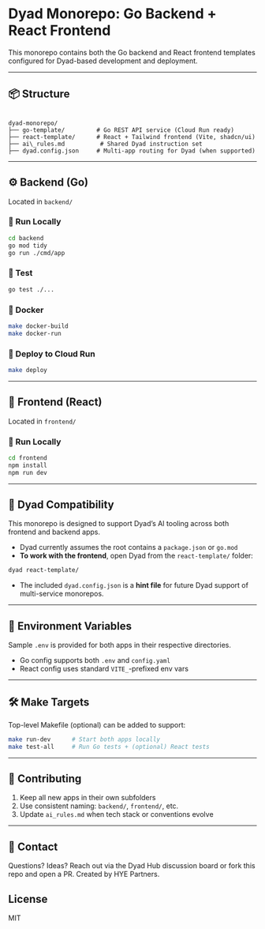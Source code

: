 # Dyad Monorepo: Go Backend + React Frontend

This monorepo contains both the Go backend and React frontend templates configured for Dyad-based development and deployment.

---

## 📦 Structure

```

dyad-monorepo/
├── go-template/         # Go REST API service (Cloud Run ready)
├── react-template/      # React + Tailwind frontend (Vite, shadcn/ui)
├── ai\_rules.md          # Shared Dyad instruction set
├── dyad.config.json     # Multi-app routing for Dyad (when supported)

````

---

## ⚙️ Backend (Go)

Located in `backend/`

### 🔹 Run Locally

```bash
cd backend
go mod tidy
go run ./cmd/app
````

### 🔹 Test

```bash
go test ./...
```

### 🔹 Docker

```bash
make docker-build
make docker-run
```

### 🔹 Deploy to Cloud Run

```bash
make deploy
```

---

## 🎨 Frontend (React)

Located in `frontend/`

### 🔹 Run Locally

```bash
cd frontend
npm install
npm run dev
```

---

## 🧠 Dyad Compatibility

This monorepo is designed to support Dyad’s AI tooling across both frontend and backend apps.

* Dyad currently assumes the root contains a `package.json` or `go.mod`
* **To work with the frontend**, open Dyad from the `react-template/` folder:

```bash
dyad react-template/
```

* The included `dyad.config.json` is a **hint file** for future Dyad support of multi-service monorepos.

---

## 🔐 Environment Variables

Sample `.env` is provided for both apps in their respective directories.

* Go config supports both `.env` and `config.yaml`
* React config uses standard `VITE_`-prefixed env vars

---

## 🛠 Make Targets

Top-level Makefile (optional) can be added to support:

```bash
make run-dev      # Start both apps locally
make test-all     # Run Go tests + (optional) React tests
```

---

## 🧪 Contributing

1. Keep all new apps in their own subfolders
2. Use consistent naming: `backend/`, `frontend/`, etc.
3. Update `ai_rules.md` when tech stack or conventions evolve

---

## 💬 Contact

Questions? Ideas? Reach out via the Dyad Hub discussion board or fork this repo and open a PR. Created by HYE Partners.


## License

MIT